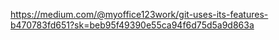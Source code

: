https://medium.com/@myoffice123work/git-uses-its-features-b470783fd651?sk=beb95f49390e55ca94f6d75d5a9d863a
